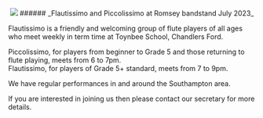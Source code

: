 <div align="center">
    <img src="https://lynneflute.github.io/Flautissimo/romsey2022.jpg">
###### _Flautissimo and Piccolissimo at Romsey bandstand July 2023_
</div>
 
Flautissimo is a friendly and welcoming group of flute players of all ages who meet weekly in term time at Toynbee School, Chandlers Ford.  

Piccolissimo, for players from beginner to Grade 5 and those returning to flute playing, meets from 6 to 7pm.  
Flautissimo, for players of Grade 5+ standard, meets from 7 to 9pm.

We have regular performances in and around the Southampton area.

If you are interested in joining us then please contact our secretary for more details.
